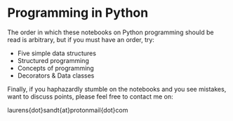 # Programming in Python


The order in which these notebooks on Python programming should be read is arbitrary, but if you must have an order, try:

 - Five simple data structures
 - Structured programming
 - Concepts of programming 
 - Decorators & Data classes


Finally, if you haphazardly stumble on the notebooks and you see mistakes, want to discuss points, please feel free to contact me on:

laurens{dot}sandt{at}protonmail{dot}com




